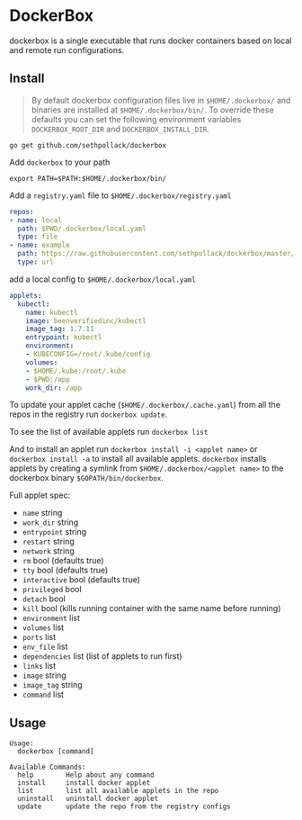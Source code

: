 # DockerBox

dockerbox is a single executable that runs docker containers based on local and remote run configurations.

## Install

> By default dockerbox configuration files live in `$HOME/.dockerbox/` and binaries are installed at `$HOME/.dockerbox/bin/`. To override these defaults you can set the following environment variables `DOCKERBOX_ROOT_DIR` and `DOCKERBOX_INSTALL_DIR`.

`go get github.com/sethpollack/dockerbox`

Add `dockerbox` to your path

```
export PATH=$PATH:$HOME/.dockerbox/bin/
```

Add a `registry.yaml` file to `$HOME/.dockerbox/registry.yaml`

```yaml
repos:
- name: local
  path: $PWD/.dockerbox/local.yaml
  type: file
- name: example
  path: https://raw.githubusercontent.com/sethpollack/dockerbox/master/example/example.yaml
  type: url
```

add a local config to `$HOME/.dockerbox/local.yaml`

```yaml
applets:
  kubectl:
    name: kubectl
    image: beenverifiedinc/kubectl
    image_tag: 1.7.11
    entrypoint: kubectl
    environment:
    - KUBECONFIG=/root/.kube/config
    volumes:
    - $HOME/.kube:/root/.kube
    - $PWD:/app
    work_dir: /app
```

To update your applet cache (`$HOME/.dockerbox/.cache.yaml`) from all the repos in the registry run `dockerbox update`.

To see the list of available applets run `dockerbox list`

And to install an applet run `dockerbox install -i <applet name>` or `dockerbox install -a` to install all available applets. `dockerbox` installs applets by creating a symlink from `$HOME/.dockerbox/<applet name>` to the dockerbox binary `$GOPATH/bin/dockerbox`.

Full applet spec:

- `name` string
- `work_dir` string
- `entrypoint` string
- `restart` string
- `network` string
- `rm` bool (defaults true)
- `tty` bool (defaults true)
- `interactive` bool (defaults true)
- `privileged` bool
- `detach` bool
- `kill` bool (kills running container with the same name before running)
- `environment` list
- `volumes` list
- `ports` list
- `env_file` list
- `dependencies` list (list of applets to run first)
- `links` list
- `image` string
- `image_tag` string
- `command` list

## Usage
```
Usage:
  dockerbox [command]

Available Commands:
  help        Help about any command
  install     install docker applet
  list        list all available applets in the repo
  uninstall   uninstall docker applet
  update      update the repo from the registry configs
```
